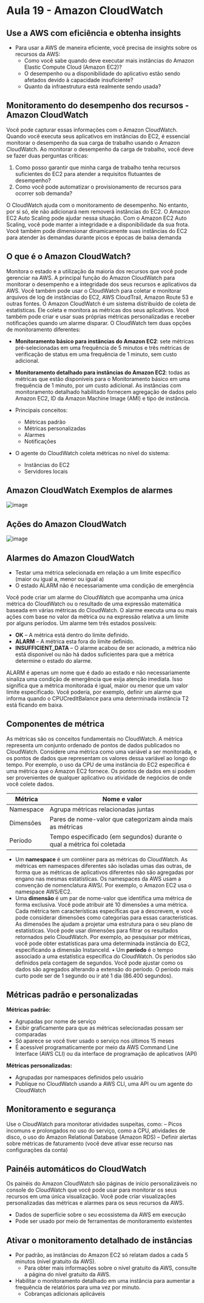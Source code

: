 # Aula 19 - Amazon CloudWatch
## Use a AWS com eficiência e obtenha insights 
- Para usar a AWS de maneira eficiente, você precisa de insights sobre os recursos da AWS:
    - Como você sabe quando deve executar mais instâncias do Amazon Elastic Compute Cloud (Amazon EC2)?
    - O desempenho ou a disponibilidade do aplicativo estão sendo afetados devido à capacidade insuficiente?
    - Quanto da infraestrutura está realmente sendo usada?

## Monitoramento do desempenho dos recursos - Amazon CloudWatch
Você pode capturar essas informações com o Amazon CloudWatch.
Quando você executa seus aplicativos em instâncias do EC2, é essencial monitorar o desempenho da sua carga de trabalho usando o Amazon CloudWatch. Ao monitorar o desempenho da carga de trabalho, você deve se fazer duas perguntas críticas: 

1. Como posso garantir que minha carga de trabalho tenha recursos suficientes do EC2 para atender a requisitos flutuantes de desempenho?
2. Como você pode automatizar o provisionamento de recursos para ocorrer sob demanda?

O CloudWatch ajuda com o monitoramento de desempenho. No entanto, por si só, ele não adicionará nem removerá instâncias do EC2. 
O Amazon EC2 Auto Scaling pode ajudar nessa situação.
Com o Amazon EC2 Auto Scaling, você pode manter a integridade e a disponibilidade da sua frota. 
Você também pode dimensionar dinamicamente suas instâncias do EC2 para atender às demandas durante picos e épocas de baixa demanda


## O que é o Amazon CloudWatch? 
Monitora o estado e a utilização da maioria dos recursos que você pode gerenciar na AWS.
A principal função do Amazon CloudWatch para monitorar o desempenho e a integridade dos seus recursos e aplicativos da AWS. 
Você também pode usar o CloudWatch para coletar e monitorar arquivos de log de instâncias do EC2, AWS CloudTrail, Amazon Route 53 e outras fontes.
O Amazon CloudWatch é um sistema distribuído de coleta de estatísticas. 
Ele coleta e monitora as métricas dos seus aplicativos. 
Você também pode criar e usar suas próprias métricas personalizadas e receber notificações quando um alarme disparar. 
O CloudWatch tem duas opções de monitoramento diferentes: 
- **Monitoramento básico para instâncias do Amazon EC2**: sete métricas pré-selecionadas em uma frequência de 5 minutos e três métricas de verificação de status em uma frequência de 1 minuto, sem custo adicional.
- **Monitoramento detalhado para instâncias do Amazon EC2**: todas as métricas que estão disponíveis para o Monitoramento básico em uma frequência de 1 minuto, por um custo adicional. As instâncias com monitoramento detalhado habilitado fornecem agregação de dados pelo Amazon EC2, ID da Amazon Machine Image (AMI) e tipo de instância.


- Principais conceitos:
    - Métricas padrão
    - Métricas personalizadas
    - Alarmes
    - Notificações
- O agente do CloudWatch coleta métricas no nível do sistema:
    - Instâncias do EC2
    - Servidores locais

## Amazon CloudWatch Exemplos de alarmes
![image](https://github.com/luane-loureiro/EscolaDaNuvem-AWS/assets/100947092/98437afd-7696-4a09-950e-3510a55519d8)

## Ações do Amazon CloudWatch 
![image](https://github.com/luane-loureiro/EscolaDaNuvem-AWS/assets/100947092/e0da9229-ffe5-4ca5-bf86-71bce023a0e5)

## Alarmes do Amazon CloudWatch
- Testar uma métrica selecionada em relação a um limite específico (maior ou igual a, menor ou igual a) 
- O estado ALARM não é necessariamente uma condição de emergência

Você pode criar um alarme do CloudWatch que acompanha uma única métrica do CloudWatch ou o resultado de uma expressão matemática baseada em várias métricas do CloudWatch. 
O alarme executa uma ou mais ações com base no valor da métrica ou na expressão relativa a um limite por alguns períodos.
Um alarme tem três estados possíveis: 
- **OK** – A métrica está dentro do limite definido.
- **ALARM** – A métrica esta fora do limite definido.
- **INSUFFICIENT_DATA** – O alarme acabou de ser acionado, a métrica não está disponível ou não há dados suficientes para que a métrica determine o estado do alarme.

ALARM é apenas um nome que é dado ao estado e não necessariamente sinaliza uma condição de emergência que exija atenção imediata. Isso significa que a métrica monitorada é igual, maior ou menor que um valor limite especificado. Você poderia, por exemplo, definir um alarme que informa quando o CPUCreditBalance para uma determinada instância T2 está ficando em baixa. 

## Componentes de métrica
As métricas são os conceitos fundamentais no CloudWatch. A métrica representa um conjunto ordenado de pontos de dados publicados no CloudWatch. Considere uma métrica como uma variável a ser monitorada, e os pontos de dados que representam os valores dessa variável ao longo do tempo. Por exemplo, o uso da CPU de uma instância do EC2 específica é uma métrica que o Amazon EC2 fornece. Os pontos de dados em si podem ser provenientes de qualquer aplicativo ou atividade de negócios de onde você colete dados. 

| Métrica | Nome e valor |
|----------|------------|
| Namespace | Agrupa métricas relacionadas juntas |
| Dimensões | Pares de nome-valor que categorizam ainda mais as métricas |
| Período | Tempo especificado (em segundos) durante o qual a métrica foi coletada |

 - Um **namespace** é um contêiner para as métricas do CloudWatch. As métricas em namespaces diferentes são isoladas umas das outras, de forma que as métricas de aplicativos diferentes não são agregadas por engano nas mesmas estatísticas. Os namespaces da AWS usam a convenção de nomenclatura AWS/<service>. Por exemplo, o Amazon EC2 usa o namespace AWS/EC2.
- Uma **dimensão** é um par de nome-valor que identifica uma métrica de forma exclusiva. Você pode atribuir até 10 dimensões a uma métrica. Cada métrica tem características específicas que a descrevem, e você pode considerar dimensões como categorias para essas características. As dimensões lhe ajudam a projetar uma estrutura para o seu plano de estatísticas. Você pode usar dimensões para filtrar os resultados retornados pelo CloudWatch. Por exemplo, ao pesquisar por métricas, você pode obter estatísticas para uma determinada instância do EC2, especificando a dimensão InstanceId.
• Um **período** é o tempo associado a uma estatística específica do CloudWatch. Os períodos são definidos pela contagem de segundos. Você pode ajustar como os dados são agregados alterando a extensão do período. O período mais curto pode ser de 1 segundo ou ir até 1 dia (86.400 segundos).

## Métricas padrão e personalizadas
**Métricas padrão:**
- Agrupadas por nome de serviço
- Exibir graficamente para que as métricas selecionadas possam ser comparadas
- Só aparece se você tiver usado o serviço nos últimos 15 meses
- É acessível programaticamente por meio da AWS Command Line Interface (AWS CLI) ou da interface de programação de aplicativos (API)

**Métricas personalizadas:**
-  Agrupadas por namespaces definidos pelo usuário
-  Publique no CloudWatch usando a AWS CLI, uma API ou um agente do CloudWatch

## Monitoramento e segurança
Use o CloudWatch para monitorar atividades suspeitas, como:
– Picos incomuns e prolongados no uso do serviço, como a CPU, atividades de disco, o uso do Amazon Relational Database (Amazon RDS)
– Definir alertas sobre métricas de faturamento (você deve ativar esse recurso nas configurações da conta)

## Painéis automáticos do CloudWatch
Os painéis do Amazon CloudWatch são páginas de início personalizáveis no console do CloudWatch que você pode usar para monitorar os seus recursos em uma única visualização. Você pode criar visualizações personalizadas das métricas e alarmes para os seus recursos da AWS. 

- Dados de superfície sobre o seu ecossistema da AWS em execução
- Pode ser usado por meio de ferramentas de monitoramento existentes

## Ativar o monitoramento detalhado de instâncias
-  Por padrão, as instâncias do Amazon EC2 só relatam dados a cada 5 minutos (nível gratuito da AWS).
    -  Para obter mais informações sobre o nível gratuito da AWS, consulte a página do nível gratuito da AWS.
-  Habilitar o monitoramento detalhado em uma instância para aumentar a frequência de relatórios para uma vez por minuto.
    -  Cobranças adicionais aplicáveis


